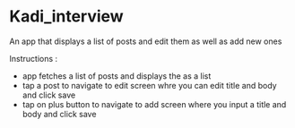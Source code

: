 # Kadi_interview

An app that displays a list of posts and edit them as well as add new ones 

Instructions :
- app fetches a list of posts and displays the as a list
- tap a post to navigate to edit screen whre you can edit title and body and click save
- tap on plus button to navigate to add screen where you input a title and body and click save 
